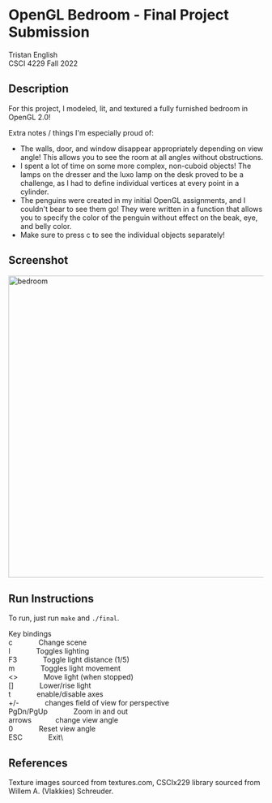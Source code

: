 # OpenGL Bedroom - Final Project Submission
Tristan English\
CSCI 4229 Fall 2022

## Description

For this project, I modeled, lit, and textured a fully furnished bedroom in OpenGL 2.0!

Extra notes / things I'm especially proud of:
- The walls, door, and window disappear appropriately depending on view angle! This allows you to see the room at all angles without obstructions.
- I spent a lot of time on some more complex, non-cuboid objects! The lamps on the dresser and the luxo lamp on the desk proved to be a challenge, as I had to define individual vertices at every point in a cylinder.
- The penguins were created in my initial OpenGL assignments, and I couldn't bear to see them go! They were written in a function that allows you to specify the color of the penguin without effect on the beak, eye, and belly color.
- Make sure to press c to see the individual objects separately!

## Screenshot

<img width="595" alt="bedroom" src="https://user-images.githubusercontent.com/71680462/230977126-93a92f38-7d58-4bca-bea2-6badbbcfd371.png">

## Run Instructions

To run, just run `make` and `./final`.

Key bindings\
  c &nbsp; &nbsp; &nbsp; &nbsp; &nbsp; &nbsp; Change scene\
  l &nbsp; &nbsp; &nbsp; &nbsp; &nbsp; &nbsp; Toggles lighting\
  F3 &nbsp; &nbsp; &nbsp; &nbsp; &nbsp; &nbsp; Toggle light distance (1/5)\
  m &nbsp; &nbsp; &nbsp; &nbsp; &nbsp; &nbsp; Toggles light movement\
  <> &nbsp; &nbsp; &nbsp; &nbsp; &nbsp; &nbsp; Move light (when stopped)\
  [] &nbsp; &nbsp; &nbsp; &nbsp; &nbsp; &nbsp; Lower/rise light\
  t &nbsp; &nbsp; &nbsp; &nbsp; &nbsp; &nbsp; enable/disable axes\
  +/- &nbsp; &nbsp; &nbsp; &nbsp; &nbsp; &nbsp; changes field of view for perspective\
  PgDn/PgUp &nbsp; &nbsp; &nbsp; &nbsp; &nbsp; &nbsp; Zoom in and out\
  arrows &nbsp; &nbsp; &nbsp; &nbsp; &nbsp; &nbsp;change view angle\
  0 &nbsp; &nbsp; &nbsp; &nbsp; &nbsp; &nbsp; Reset view angle\
  ESC &nbsp; &nbsp; &nbsp; &nbsp; &nbsp; &nbsp; Exit\
  
## References
Texture images sourced from textures.com, CSCIx229 library sourced from Willem A. (Vlakkies) Schreuder.
